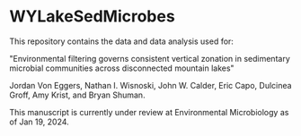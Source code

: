 # WYLakeSedMicrobes

This repository contains the data and data analysis used for:

"Environmental filtering governs consistent vertical zonation in sedimentary microbial communities across disconnected mountain lakes"

Jordan Von Eggers, Nathan I. Wisnoski, John W. Calder, Eric Capo, Dulcinea Groff, Amy Krist, and Bryan Shuman. 

This manuscript is currently under review at Environmental Microbiology as of Jan 19, 2024.
